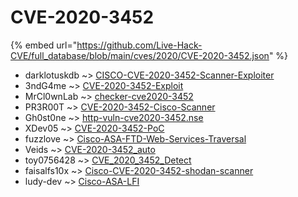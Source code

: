 # CVE-2020-3452
{% embed url="https://github.com/Live-Hack-CVE/full_database/blob/main/cves/2020/CVE-2020-3452.json" %}

* darklotuskdb ~> [CISCO-CVE-2020-3452-Scanner-Exploiter](https://www.alice-snow.ru/2020/database/cve-2020-3452/cisco-cve-2020-3452-scanner-exploiter-darklotuskdb)
* 3ndG4me ~> [CVE-2020-3452-Exploit](https://www.alice-snow.ru/2020/database/cve-2020-3452/cve-2020-3452-exploit-3ndg4me)
* MrCl0wnLab ~> [checker-cve2020-3452](https://www.alice-snow.ru/2020/database/cve-2020-3452/checker-cve2020-3452-mrcl0wnlab)
* PR3R00T ~> [CVE-2020-3452-Cisco-Scanner](https://www.alice-snow.ru/2020/database/cve-2020-3452/cve-2020-3452-cisco-scanner-pr3r00t)
* Gh0st0ne ~> [http-vuln-cve2020-3452.nse](https://www.alice-snow.ru/2020/database/cve-2020-3452/http-vuln-cve2020-3452.nse-gh0st0ne)
* XDev05 ~> [CVE-2020-3452-PoC](https://www.alice-snow.ru/2020/database/cve-2020-3452/cve-2020-3452-poc-xdev05)
* fuzzlove ~> [Cisco-ASA-FTD-Web-Services-Traversal](https://www.alice-snow.ru/2020/database/cve-2020-3452/cisco-asa-ftd-web-services-traversal-fuzzlove)
* Veids ~> [CVE-2020-3452_auto](https://www.alice-snow.ru/2020/database/cve-2020-3452/cve-2020-3452_auto-veids)
* toy0756428 ~> [CVE_2020_3452_Detect](https://www.alice-snow.ru/2020/database/cve-2020-3452/cve_2020_3452_detect-toy0756428)
* faisalfs10x ~> [Cisco-CVE-2020-3452-shodan-scanner](https://www.alice-snow.ru/2020/database/cve-2020-3452/cisco-cve-2020-3452-shodan-scanner-faisalfs10x)
* ludy-dev ~> [Cisco-ASA-LFI](https://www.alice-snow.ru/2020/database/cve-2020-3452/cisco-asa-lfi-ludy-dev)